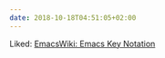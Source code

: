 ```yaml
---
date: 2018-10-18T04:51:05+02:00
---
```


Liked: [EmacsWiki: Emacs Key Notation](https://www.emacswiki.org/emacs/EmacsKeyNotation)
